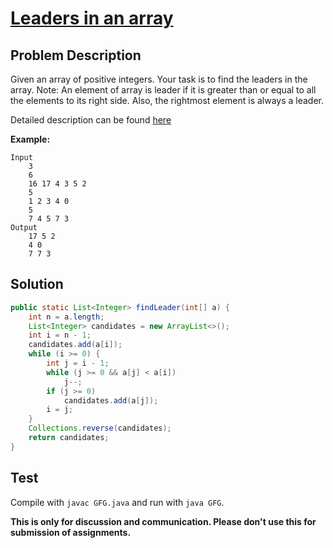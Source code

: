# [Leaders in an array][title]

## Problem Description

Given an array of positive integers. Your task is to find the leaders in the array.
Note: An element of array is leader if it is greater than or equal to all the elements to its right side. Also, the rightmost element is always a leader. 

Detailed description can be found [here][title]

**Example:**

```
Input
	3
    6
    16 17 4 3 5 2
    5
    1 2 3 4 0
    5
    7 4 5 7 3
Output
	17 5 2
    4 0
    7 7 3
```

## Solution

```java
public static List<Integer> findLeader(int[] a) {
    int n = a.length; 
    List<Integer> candidates = new ArrayList<>();
    int i = n - 1;
    candidates.add(a[i]);
    while (i >= 0) {
        int j = i - 1;
        while (j >= 0 && a[j] < a[i])
            j--;
        if (j >= 0)
            candidates.add(a[j]);
        i = j;
    }
    Collections.reverse(candidates);
    return candidates;
}
```

## Test

Compile with `javac GFG.java` and run with `java GFG`.


**This is only for discussion and communication. Please don't use this for submission of assignments.**

[title]: https://practice.geeksforgeeks.org/problems/leaders-in-an-array/0/